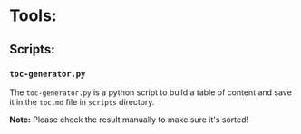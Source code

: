 # Tools:

## Scripts:
### `toc-generator.py`
The `toc-generator.py` is a python script to build a table of content and save it in the `toc.md` file in `scripts` directory.  

**Note:**
Please check the result manually to make sure it's sorted!
